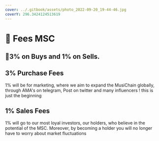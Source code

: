 ```yaml
---
cover: ../.gitbook/assets/photo_2022-09-20_19-44-46.jpg
coverY: 296.3424124513619
---
```


# 💸 Fees MSC

## :clap:3% on Buys and 1% on Sells.

## 3% Purchase Fees

1% will be for marketing, where we aim to expand the MusiChain globally, through AMA's on telegram, Post on twitter and many influencers ! this is just the beginning

## 1% Sales Fees

1% will go to our most loyal investors, our holders, who believe in the potential of the MSC. Moreover, by becoming a holder you will no longer have to worry about market fluctuations
